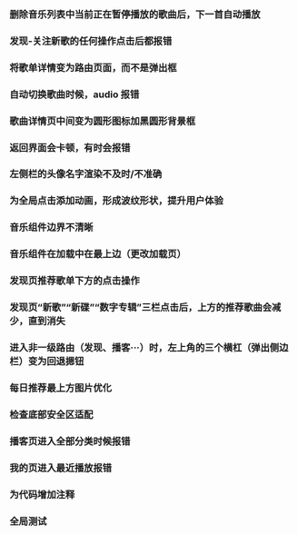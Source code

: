 ### 删除音乐列表中当前正在暂停播放的歌曲后，下一首自动播放

### 发现-关注新歌的任何操作点击后都报错

### 将歌单详情变为路由页面，而不是弹出框

### 自动切换歌曲时候，audio 报错

### 歌曲详情页中间变为圆形图标加黑圆形背景框

### 返回界面会卡顿，有时会报错

### 左侧栏的头像名字渲染不及时/不准确

### 为全局点击添加动画，形成波纹形状，提升用户体验

### 音乐组件边界不清晰

### 音乐组件在加载中在最上边（更改加载页）

### 发现页推荐歌单下方的点击操作

### 发现页“新歌”“新碟”“数字专辑”三栏点击后，上方的推荐歌曲会减少，直到消失

### 进入非一级路由（发现、播客···）时，左上角的三个横杠（弹出侧边栏）变为回退摁钮

### 每日推荐最上方图片优化

### 检查底部安全区适配

### 播客页进入全部分类时候报错

### 我的页进入最近播放报错

### 为代码增加注释

### 全局测试
